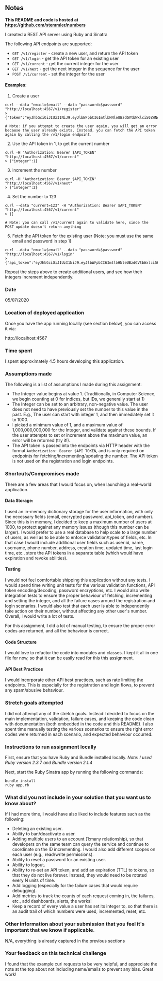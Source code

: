## Notes
**This README and code is hosted at https://github.com/stemmler/numbers**

I created a REST API server using Ruby and Sinatra

The following API endpoints are supported:

* `GET /v1/register` - create a new user, and return the API token
* `GET /v1/login` - get the API token for an existing user
* `GET /v1/current` - get the current integer for the user
* `GET /v1/next` - get the next integer in the sequence for the user
* `POST /v1/current` - set the integer for the user

#### Examples:
1. Create a user
```
curl --data "email=$email" --data "password=$password" "http://localhost:4567/v1/register"
> {"token":"eyJhbGciOiJIUzI1NiJ9.eyJlbWFpbCI6ImtlbHNleUBzdGVtbWxlci50ZWNoIn0.IfDsdTSFX5VMF2G_Vc5CJptJBhhyjsaBk7g77zqTNss"}

# Note: if you attempt to create the user again, you will get an error because the user already exists. Instead, you can fetch the API token again by calling the /v1/login endpoint.
```

2. Use the API token in 1, to get the current number
```
curl -H "Authorization: Bearer $API_TOKEN" "http://localhost:4567/v1/current"
> {"integer":1}
```

3. Increment the number
```
curl -H "Authorization: Bearer $API_TOKEN" "http://localhost:4567/v1/next"
> {"integer":2}
```

4. Set the number to 123
```
curl --data "current=123" -H "Authorization: Bearer $API_TOKEN" "http://localhost:4567/v1/current"
> {}

# Note: you can call /v1/current again to validate here, since the POST update doesn't return anything
```

5. Fetch the API token for the existing user (Note: you must use the same email and password in step 1)
```
curl --data "email=$email" --data "password=$password" "http://localhost:4567/v1/login"
> {"api_token":"eyJhbGciOiJIUzI1NiJ9.eyJlbWFpbCI6ImtlbHNleUBzdGVtbWxlci50ZWNoIn0.IfDsdTSFX5VMF2G_Vc5CJptJBhhyjsaBk7g77zqTNss"}
```

Repeat the steps above to create additional users, and see how their integers increment independently.

### Date
05/07/2020

### Location of deployed application
Once you have the app running locally (see section below), you can access it via:

http://localhost:4567

### Time spent
I spent approximately 4.5 hours developing this application.

### Assumptions made
The following is a list of assumptions I made during this assignment:
- The Integer value begins at value 1. (Traditionally, in Computer Science, we begin counting at 0 for indices, but IDs, we generally start at 1)
- The Integer can be set to an arbitrary, non-negative value. The user does not need to have previously set the number to this value in the past. E.g., The user can start with integer 1, and then immediately set it to 1000. 
- I picked a minimum value of 1, and a maximum value of 1,000,000,000,000 for the Integer, and validate against these bounds. If the user attempts to set or increment above the maximum value, an error will be returned (try it!).
- The API token is passed into the endpoints via HTTP header with the format `Authorization: Bearer $API_TOKEN`, and is only required on endpoints for fetching/incrementing/updating the number. The API token is not used on the registration and login endpoints.


### Shortcuts/Compromises made
There are a few areas that I would focus on, when launching a real-world application.

#### Data Storage: 
I used an in-memory dictionary storage for the user information, with only the necessary fields (email, encrypted password, api_token, and number). Since this is in memory, I decided to keep a maximum number of users at 1000, to protect against any memory issues (though this number can be larger). I would prefer to use a real database to help scale to a large number of users, as well as to be able to enforce validation/types of fields, etc. In that case I would include additional user fields such as user id, name, username, phone number, address, creation time, updated time, last login time, etc., store the API tokens in a separate table (which would have expiration and revoke abilities).

#### Testing
I would not feel comfortable shipping this application without any tests. I would spend time writing unit tests for the various validation functions, API token encoding/decoding, password encryptions, etc. I would also write integration tests to ensure the proper behaviour of fetching, incrementing and setting the integer, and all the failure cases around the registration and login scenarios. I would also test that each user is able to independently take action on their number, without affecting any other user's number. Overall, I would write a lot of tests.

For this assignment, I did a lot of manual testing, to ensure the proper error codes are returned, and all the behaviour is correct.

#### Code Structure
I would love to refactor the code into modules and classes. I kept it all in one file for now, so that it can be easily read for this this assignment.

#### API Best Practices
I would incorporate other API best practices, such as rate limiting the endpoints. This is especially for the registration and login flows, to prevent any spam/abusive behaviour.

### Stretch goals attempted
I did not attempt any of the stretch goals. Instead I decided to focus on the main implementation, validation, failure cases, and keeping the code clean with documentation (both embedded in the code and this README). I also spent time manually testing the various scenarios to ensure the right error codes were returned in each scenario, and expected behaviour occurred.

### Instructions to run assignment locally
First, ensure that you have Ruby and Bundle installed locally.
_Note: I used Ruby version 2.3.7 and Bundle version 2.1.4_

Next, start the Ruby Sinatra app by running the following commands:
```
bundle install
ruby app.rb
```

### What did you not include in your solution that you want us to know about?
If I had more time, I would have also liked to include features such as the following:
- Deleting an existing user.
- Ability to ban/deactivate a user.
- Adding multiple users to an account (1:many relationship), so that developers on the same team can query the service and continue to coordinate on the ID incrementing. I would also add different scopes on each user (e.g., read/write permissions).
- Ability to reset a password for an existing user.
- Ability to logout.
- Ability to re-set an API token, and add an expiration (TTL) to tokens, so that they do not live forever. Instead, they would need to be rotated every N units of time.
- Add logging (especially for the failure cases that would require debugging).
- Add metrics to track the counts of each request coming in, the failures, etc., add dashboards, alerts, the works!
- Keep a record of every value a user has set its integer to, so that there is an audit trail of which numbers were used, incremented, reset, etc.


### Other information about your submission that you feel it's important that we know if applicable.
N/A, everything is already captured in the previous sections

### Your feedback on this technical challenge
I found that the example curl requests to be very helpful, and appreciate the note at the top about not including name/emails to prevent any bias. Great work!
